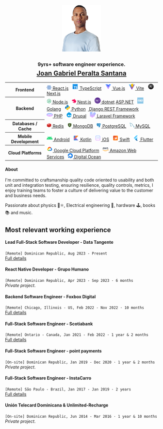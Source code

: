 <p align="center">
<img src="./images/profile.png" width="128px" style="padding: 0; margin: 0;"/><br />
<h2 align="center">
<div style="font-size: 1rem;margin-bottom: 0.4rem;" >9yrs+ software engineer experience.</div>
<a href="https://www.linkedin.com/in/joan-peralta/">Joan Gabriel Peralta Santana</a><br/>
</h2>
</p>

<table align="center">
  <tbody>
    <tr>
      <th>Frontend</th>
      <td>
        <a href="https://react.dev/"><img src="./images/react.svg" width="16px"/> React.js</a>&nbsp;&nbsp;
        <a href="https://www.typescriptlang.org/"><img src="./images/typescript.svg" width="22px"/> TypeScript</a>&nbsp;&nbsp;
        <a href="https://vuejs.org/"><img src="./images/vue.svg" width="22px"/> Vue.js</a>&nbsp;&nbsp;
        <a href="https://vitejs.dev/"><img src="./images/vite.svg" width="22px"/> Vite<a>&nbsp;&nbsp;
        <a href="https://nextjs.org/"><img src="./images/nextjs.svg" width="22px"/> Next.js</a>
      </td>
    </tr>
    <tr>
      <th>Backend</th>
      <td>
        <a href="https://nodejs.org"/><img src="./images/nodejs.svg" width="16px"/> Node.js</a>&nbsp;&nbsp;
        <a href="https://nodejs.org"/><img src="./images/nestjs.svg" width="16px"/> Nest.js</a>&nbsp;&nbsp;
        <a href="https://dotnet.microsoft.com/"><img src="./images/dotnet.svg" width="20px"/> dotnet</a>  <a href="https://dotnet.microsoft.com/en-us/apps/aspnet">ASP.NET</a>&nbsp;&nbsp;
        <a href="https://go.dev/"><img src="./images/golang.svg" width="20px"/> Golang</a>&nbsp;&nbsp;
        <a href="https://www.python.org/"><img src="./images/python.svg" width="20px"/> Python</a>&nbsp;&nbsp;<a href="https://www.django-rest-framework.org"> Django REST Framework</a><br/>
        <a href="https//php.net"><img src="./images/php.svg" width="20px"/> PHP</a>&nbsp;&nbsp;
        <a href="https//php.net"><img src="./images/drupal.svg" width="20px"/> Drupal</a>&nbsp;&nbsp;
        <a href="https//php.net"><img src="./images/laravel.png" width="20px"/> Laravel Framework</a>
      </td>
    </tr>
    <tr>
      <th>Databases / Cache</th>
      <td>
        <a href="https://redis.io/"/><img src="./images/redis.svg" width="16px"/> Redis</a>&nbsp;&nbsp;
        <a href="https://www.postgresql.org/"/><img src="./images/mongodb.svg" width="16px"/> MongoDB</a>&nbsp;&nbsp;
        <a href="https://www.postgresql.org/"/><img src="./images/postgres.svg" width="16px"/> PostgreSQL</a>&nbsp;&nbsp;
        <a href="https://www.mysql.com/"/><img src="./images/mysql.svg" width="16px"/> MySQL</a>
      </td>
    </tr>
    <tr>
      <th>Mobile Development</th>
      <td>
        <a href="https://developer.android.com/"><img src="./images/android.svg" width="20px"/> Android</a>&nbsp;&nbsp;
        <a href="https://developer.apple.com/ios/"><img src="./images/kotlin.svg" width="20px"/> Kotlin</a>&nbsp;&nbsp;
        <a href="https://developer.apple.com/ios/"><img src="./images/ios.svg" width="20px"/> iOS</a>&nbsp;&nbsp;
        <a href="https://developer.apple.com/ios/"><img src="./images/swift.svg" width="20px"/> Swift</a>&nbsp;&nbsp;
        <a href="https://flutter.dev/"><img src="./images/flutter.svg" width="20px"/> Flutter</a>
      </td>
    </tr>
    <tr>
      <th>Cloud Platforms</th>
      <td>
        <a href="https://developer.android.com/](https://cloud.google.com/"><img src="./images/gcp.svg" width="20px"/> Google Cloud Platform</a>&nbsp;&nbsp;
        <a href="https://aws.amazon.com/"><img src="./images/aws.svg" width="20px"/> Amazon Web Services</a>&nbsp;&nbsp;
        <a href="https://www.digitalocean.com/"><img src="./images/digitalocean.png" width="18px"/> Digital Ocean</a>
      </td>
    </tr>
  </tbody>
</table>

#### About

I'm committed to craftsmanship quality code oriented to usability and both unit and integration testing, ensuring resilience, quality controls, metrics, I enjoy training teams to foster a culture of delivering value to the customer and business needs.

Passionate about physics 🔭⚛, Electrical engineering 🔋, hardware 🕹️, books📚 and music.

## Most relevant working experience

#### Lead Full-Stack Software Developer - Data Tangente

`[Remote] Dominican Republic, Aug 2023 - Present`<br/> [Full details](./data-tangente.md)

#### React Native Developer - Grupo Humano

`[Remote] Dominican Republic, Apr 2023 - Sep 2023 · 6 months`<br/> _Private project_.

#### Backend Software Engineer - Foxbox Digital

`[Remote] Chicago, Illinois - US, Feb 2022 - Nov 2022 · 10 months`<br/>[Full details](./foxbox-digital.md)

#### Full-Stack Software Engineer - Scotiabank

`[Remote] Ontario - Canada, Jan 2021 - Feb 2022 · 1 year & 2 months`<br/>[Full details](./scotiabank.md)

#### Full-Stack Software Engineer - point payments

`[On-site] Dominican Republic, Jan 2019 - Dec 2020 · 1 year & 2 months`<br/> _Private project_.

#### Full-Stack Software Engineer - InstaCarro

`[Remote] São Paulo - Brazil, Jan 2017 - Jan 2019 · 2 years`<br/>[Full details](./instacarro.md)

#### Unión Telecard Dominicana & Unlimited-Recharge

`[On-site] Dominican Republic, Jun 2014 - Mar 2016 · 1 year & 10 months`<br /> _Private project_.
